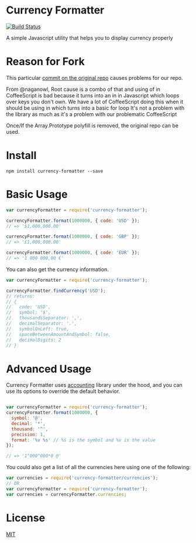 # Currency Formatter

[![Build Status](https://travis-ci.org/smirzaei/currency-formatter.svg)](https://travis-ci.org/smirzaei/currency-formatter)

A simple Javascript utility that helps you to display currency properly

Reason for Fork
=
This particular [commit on the original repo](7ea07c35c0a578b90a352e3ca50ae6e6a29f8b4b) causes problems
for our repo.

From @naganowl,
Root cause is a combo of that and using of in CoffeeScript is bad because it turns into an in in Javascript which loops over keys you don't own. We have a lot of CoffeeScript doing this when it should be using in which turns into a basic for loop
It's not a problem with the library as much as it's a problem with our problematic CoffeeScript

Once/If the Array.Prototype polyfill is removed, the original repo can be used.

Install
=

`npm install currency-formatter --save`

Basic Usage
=

```JAVASCRIPT
var currencyFormatter = require('currency-formatter');

currencyFormatter.format(1000000, { code: 'USD' });
// => '$1,000,000.00'

currencyFormatter.format(1000000, { code: 'GBP' });
// => '£1,000,000.00'

currencyFormatter.format(1000000, { code: 'EUR' });
// => '1 000 000,00 €'
```

You can also get the currency information.

```JAVASCRIPT
var currencyFormatter = require('currency-formatter');

currencyFormatter.findCurrency('USD');
// returns:
// {
//   code: 'USD',
//   symbol: '$',
//   thousandsSeparator: ',',
//   decimalSeparator: '.',
//   symbolOnLeft: true,
//   spaceBetweenAmountAndSymbol: false,
//   decimalDigits: 2
// }

```

Advanced Usage
=
Currency Formatter uses [accounting](https://github.com/openexchangerates/accounting.js) library under the hood, and you can use its options to override the default behavior.

```JAVASCRIPT

var currencyFormatter = require('currency-formatter');
currencyFormatter.format(1000000, {
  symbol: '@',
  decimal: '*',
  thousand: '^',
  precision: 1,
  format: '%v %s' // %s is the symbol and %v is the value
});

// => '1^000^000*0 @'
```

You could also get a list of all the currencies here using one of the following:

```js
var currencies = require('currency-formatter/currencies');
// OR
var currencyFormatter = require('currency-formatter');
var currencies = currencyFormatter.currencies;
```

License
=
[MIT](https://github.com/smirzaei/currency-formatter/blob/master/LICENSE)
